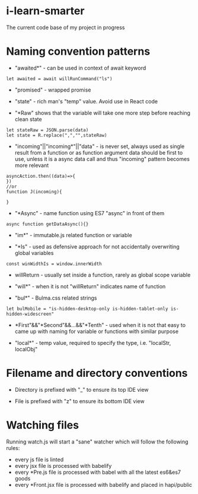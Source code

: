 # i-learn-smarter
The current code base of my project in progress

# Naming convention patterns
- "awaited*" - can be used in context of await keyword
```
let awaited = await willRunCommand("ls")
```
- "promised" - wrapped promise
- "state" - rich man's "temp" value. Avoid use in React code

- "*Raw" shows that the variable will take one more step before reaching clean state

```
let stateRaw = JSON.parse(data)
let state = R.replace(",","",stateRaw)
```

- "incoming"||"incoming*"||"data" - is never set, always used as single result from a function or as function argument
data should be first to use, unless it is a async data call and thus "incoming" pattern becomes more relevant
```
asyncAction.then((data)=>{
})
//or
function J(incoming){

}
```

- "*Async" - name function using ES7 "async" in front of them

```
async function getDataAsync(){}
```

- "im*" - immutable.js related function or variable

- "*Is" - used as defensive approach for not accidentally overwriting global variables
```
const winWidthIs = window.innerWidth
```

- willReturn - usually set inside a function, rarely as global scope variable

- "will*" - when it is not "willReturn" indicates name of function

- "bul*" - Bulma.css related strings
```
let bulMobile = "is-hidden-desktop-only is-hidden-tablet-only is-hidden-widescreen"
```
- *First"&&"*Second"&&...&&"*Tenth" - used when it is not that easy to came up with naming for variable or functions with similar purpose

- "local*" - temp value, required to specify the type, i.e. "localStr, localObj"

# Filename and directory conventions

- Directory is prefixed with "_" to ensure its top IDE view

- File is prefixed with "z" to ensure its bottom IDE view

# Watching files

Running watch.js will start a "sane" watcher which will follow the following rules:
- every js file is linted
- every jsx file is processed with babelify
- every *Pre.js file is processed with babel with all the latest es6&es7 goods
- every *Front.jsx file is processed with babelify and placed in hapi/public

